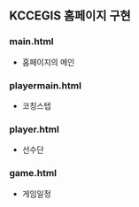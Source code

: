 ## KCCEGIS 홈페이지 구현

### main.html
- 홈페이지의 메인
### playermain.html
- 코칭스텝
### player.html
- 선수단
### game.html
- 게임일정
